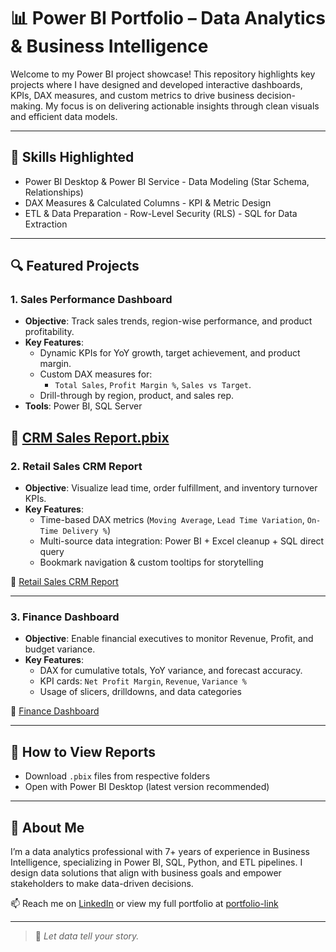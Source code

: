 # 📊 Power BI Portfolio – Data Analytics & Business Intelligence

Welcome to my Power BI project showcase! This repository highlights key projects where I have designed and developed interactive dashboards, KPIs, DAX measures, and custom metrics to drive business decision-making. My focus is on delivering actionable insights through clean visuals and efficient data models.

---

## 🧠 Skills Highlighted

- Power BI Desktop & Power BI Service  - Data Modeling (Star Schema, Relationships)
- DAX Measures & Calculated Columns   - KPI & Metric Design
- ETL & Data Preparation  - Row-Level Security (RLS)  - SQL for Data Extraction

---

## 🔍 Featured Projects

### 1. **Sales Performance Dashboard**
- **Objective**: Track sales trends, region-wise performance, and product profitability.
- **Key Features**:
  - Dynamic KPIs for YoY growth, target achievement, and product margin.
  - Custom DAX measures for:
    - `Total Sales`, `Profit Margin %`, `Sales vs Target`.
  - Drill-through by region, product, and sales rep.
- **Tools**: Power BI, SQL Server

📁 <a href="https://github.com/tdurgasaranya/Power-BI-Projects/blob/main/CRM%20Sales%20Report.pbix" target="_blank">CRM Sales Report.pbix</a>
---

### 2. **Retail Sales CRM Report**
- **Objective**: Visualize lead time, order fulfillment, and inventory turnover KPIs.
- **Key Features**:
  - Time-based DAX metrics (`Moving Average`, `Lead Time Variation`, `On-Time Delivery %`)
  - Multi-source data integration: Power BI  + Excel cleanup + SQL direct query
  - Bookmark navigation & custom tooltips for storytelling

📁 [Retail Sales CRM Report]()

---

### 3. **Finance Dashboard**
- **Objective**: Enable financial executives to monitor Revenue, Profit, and budget variance.
- **Key Features**:
  - DAX for cumulative totals, YoY variance, and forecast accuracy.
  - KPI cards: `Net Profit Margin`, `Revenue`, `Variance %`
  - Usage of slicers, drilldowns, and data categories

📁 [Finance Dashboard]()

---

## 📌 How to View Reports
   - Download `.pbix` files from respective folders
   - Open with Power BI Desktop (latest version recommended)
---

## 💼 About Me

I’m a data analytics professional with 7+ years of experience in Business Intelligence, specializing in Power BI, SQL, Python, and ETL pipelines. I design data solutions that align with business goals and empower stakeholders to make data-driven decisions.

📫 Reach me on [LinkedIn](https://www.linkedin.com/in/durga-saranya) or view my full portfolio at [portfolio-link](https://tdurgasaranya.github.io/Durga-Saranya/)

---

> 🚀 *Let data tell your story.*
